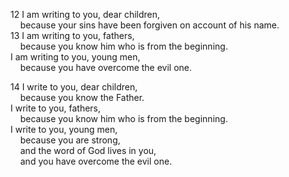 12 I am writing to you, dear children,  
    because your sins have been forgiven on account of his name.  
13 I am writing to you, fathers,  
    because you know him who is from the beginning.  
I am writing to you, young men,  
    because you have overcome the evil one.

14 I write to you, dear children,  
    because you know the Father.  
I write to you, fathers,  
    because you know him who is from the beginning.  
I write to you, young men,  
    because you are strong,  
    and the word of God lives in you,  
    and you have overcome the evil one.